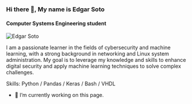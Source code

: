 ### Hi there 👋, My name is Edgar Soto
#### Computer Systems Engineering student
![Edgar Soto](https://github.com/EdgarSotoAvalos/EdgarSotoAvalos/assets/128653144/266248d7-310c-4673-b0d6-05a2ef349902)

I am a passionate learner in the fields of cybersecurity and machine learning, with a strong background in networking and Linux system administration. My goal is to leverage my knowledge and skills to enhance digital security and apply machine learning techniques to solve complex challenges.

Skills: Python / Pandas / Keras / Bash / VHDL

- 🔭 I’m currently working on this page. 






